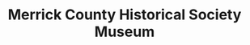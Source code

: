 ---
layout: repo
title: "Merrick County Historical Society Museum"
id: 11280
permalink: repos/11280/
---